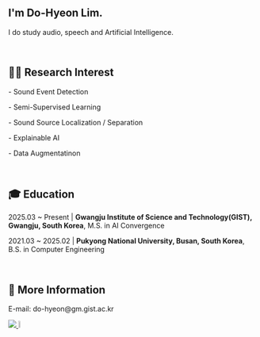 <h2>I'm Do-Hyeon Lim.</h2>
<p>I do study audio, speech and Artificial Intelligence.</p>
<br>

<h2>🧑‍🔬 Research Interest</h2>
<p>- Sound Event Detection</p>
<p>- Semi-Supervised Learning</p>
<p>- Sound Source Localization / Separation</p>
<p>- Explainable AI</p>
<p>- Data Augmentatinon</p>
<br>

<h2>🎓 Education</h2>
<p>2025.03 ~ Present | <strong>Gwangju Institute of Science and Technology(GIST), Gwangju, South Korea</strong>, M.S. in AI Convergence</p>
<p>2021.03 ~ 2025.02 | <strong>Pukyong National University, Busan, South Korea</strong>, B.S. in Computer Engineering</p>
<br>

<h2>💭 More Information</h2>
<p>E-mail: do-hyeon@gm.gist.ac.kr</p>
<a href="https://www.linkedin.com/in/do-hyeon-lim-b63643262/">
  <img src="https://img.shields.io/badge/LinkedIn-0A66C2.svg?&style=flat-square&logo=LinkedIn&logoColor=Blue">
</a>
<a href="https://orcid.org/0009-0002-5954-9754">
  <img src="https://img.shields.io/badge/orcid-A6CE39?style=for-the-badge&logo=orcid&logoColor=white" width=6% height=6%>
</a>


